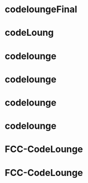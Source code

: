 # codeloungeFinal
# codeLoung
# codelounge
# codelounge
# codelounge
# codelounge
# FCC-CodeLounge
# FCC-CodeLounge
